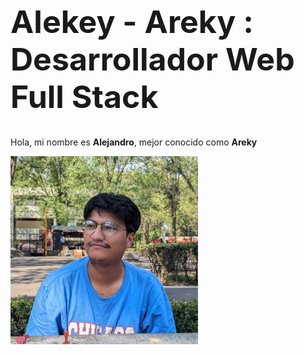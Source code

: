 <h1 style="font-size: 50px">Alekey - Areky : Desarrollador Web Full Stack</h1>
<p>Hola, mi nombre es <strong>Alejandro</strong>, mejor conocido como <strong>Areky</strong></p>

<img src="src/assets/img/Areky.jpg" width="300px"/>
